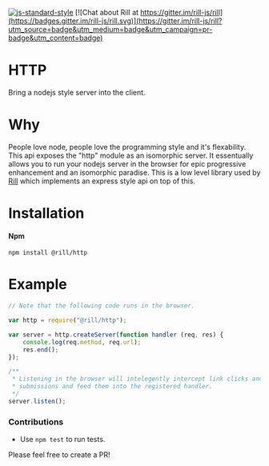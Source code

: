 [![js-standard-style](https://img.shields.io/badge/code%20style-standard-brightgreen.svg)](http://standardjs.com/)
[![Chat about Rill at https://gitter.im/rill-js/rill](https://badges.gitter.im/rill-js/rill.svg)](https://gitter.im/rill-js/rill?utm_source=badge&utm_medium=badge&utm_campaign=pr-badge&utm_content=badge)

# HTTP

Bring a nodejs style server into the client.

# Why
People love node, people love the programming style and it's flexability. This api exposes the "http" module as an isomorphic server. It essentually allows you to run your nodejs server in the browser for epic progressive enhancement and an isomorphic paradise. This is a low level library used by [Rill](https://github.com/rill-js/rill) which implements an express style api on top of this.

# Installation

#### Npm
```console
npm install @rill/http
```

# Example

```javascript
// Note that the following code runs in the browser.

var http = require("@rill/http");

var server = http.createServer(function handler (req, res) {
	console.log(req.method, req.url);
	res.end();
});

/**
 * Listening in the browser will intelegently intercept link clicks and form
 * submissions and feed them into the registered handler.
 */
server.listen();
```

### Contributions

* Use `npm test` to run tests.

Please feel free to create a PR!
